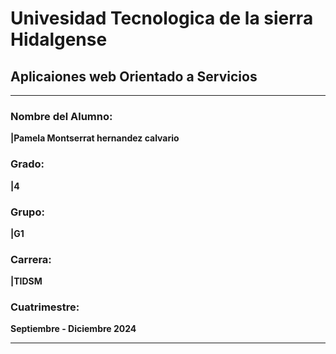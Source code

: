 # **Univesidad Tecnologica de la sierra Hidalgense**

## **Aplicaiones web Orientado a Servicios**

---

### Nombre del Alumno:
**|Pamela Montserrat hernandez calvario**

### Grado:
**|4**

### Grupo:
**|G1**

### Carrera:
**|TIDSM**

### Cuatrimestre:
**Septiembre - Diciembre 2024**

---